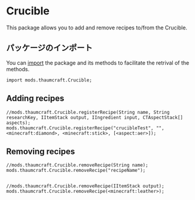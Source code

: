 # Crucible

This package allows you to add and remove recipes to/from the Crucible.

## パッケージのインポート

You can [import](/AdvancedFunctions/Import/) the package and its methods to facilitate the retrival of the methods.
```zenscript
import mods.thaumcraft.Crucible;
```

## Adding recipes

```zenscript
//mods.thaumcraft.Crucible.registerRecipe(String name, String researchKey, IItemStack output, IIngredient input, CTAspectStack[] aspects);
mods.thaumcraft.Crucible.registerRecipe("crucibleTest", "", <minecraft:diamond>, <minecraft:stick>, [<aspect:aer>]);
```


## Removing recipes

```zenscript
//mods.thaumcraft.Crucible.removeRecipe(String name);
mods.thaumcraft.Crucible.removeRecipe("recipeName");


//mods.thaumcraft.Crucible.removeRecipe(IItemStack output);
mods.thaumcraft.Crucible.removeRecipe(<minecraft:leather>);
```